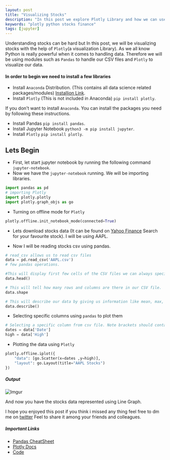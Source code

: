 ```yaml
---
layout: post
title: "Visualizing Stocks"
description: "In this post we explore Plotly Library and how we can use it to visualize vast amount of data. I will be demonstrating how to visualizing stocks"
keywords: "plotly python stocks finance"
tags: [jupyter]
---
```




Understanding stocks can be hard but In this post, we will be visualizing stocks with the help of `Plotly`(a visualization Library). As we all know Python is really powerful when it comes to handling data. Therefore we will be using modules such as `Pandas` to handle our CSV files and `Plotly` to visualize our data.

#### In order to begin we need to install a few libraries
- Install `Anaconda` Distribution. (This contains all data science related packages/modules) [Installion Link](https://www.anaconda.com/download/#linux).
- Install `Plotly` (This is not included in Anaconda) `pip install plotly`.

If you don't want to install `Anaconda`. You can install the packages you need by following these instructions.

- Install Pandas `pip install pandas`.
- Install Jupyter Notebook `python3 -m pip install jupyter`.
- Install `Plotly` `pip install plotly`.

## Lets Begin
- First, let start jupyter notebook by running the following command 
`jupyter-notebook`.
- Now we have the `jupyter-notebook` running. We will be importing libraries.

```python
import pandas as pd 
# importing Plotly
import plotly.plotly
import plotly.graph_objs as go
```

- Turning on offline mode for `Plotly`

```python
plotly.offline.init_notebook_mode(connected=True)
```


- Lets download stocks data (It can be found on [Yahoo Finance](https://finance.yahoo.com/) Search for your favourite stock). I will be using 
AAPL.


- Now I will be reading stocks csv using pandas.

```python
# read_csv allows us to read csv files
data = pd.read_csv('AAPL.csv')
# few pandas operations.

#This will display first few cells of the CSV files we can always specify how many cells we need by passing a number within those parenthesis data.head(10)
data.head()

# This will tell how many rows and columns are there in our CSV file.
data.shape

# This will describe our data by giving us information like mean, max, min, std and etc
data.describe()
```

- Selecting specific columns using `pandas` to plot them 

```python
# Selecting a specific column from csv file. Note brackets should contain exact name from the csv file.
dates = data['Date']
high = data['High']
```

- Plotting the data using `Plotly`

```python
plotly.offline.iplot({
    "data": [go.Scatter(x=dates ,y=high)],
    "layout": go.Layout(title="AAPL Stocks")
})
```


##### Output


![Imgur](https://imgur.com/61rF9vO.png)


And now you have the stocks data represented using Line Graph.

I hope you enjoyed this post if you think i missed any thing feel free to dm me on [twitter](https://twitter.com/) 
Feel to share it among your friends and colleagues.



##### Important Links 

- [Pandas CheatSheet](https://s3.amazonaws.com/assets.datacamp.com/blog_assets/PandasPythonForDataScience.pdf)
- [Plotly Docs](https://plot.ly/python/getting-started/#jupyter-setup)
- [Code](https://github.com/mraza007/stocks)


